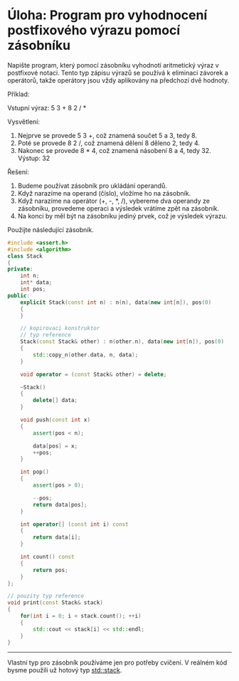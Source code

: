 # Úloha: Program pro vyhodnocení postfixového výrazu pomocí zásobníku

Napište program, který pomocí zásobníku vyhodnotí aritmetický výraz v postfixové notaci. Tento typ zápisu výrazů se používá k eliminaci závorek a operátorů, takže operátory jsou vždy aplikovány na předchozí dvě hodnoty.

Příklad:

Vstupní výraz: 5 3 + 8 2 / *

Vysvětlení:

1. Nejprve se provede 5 3 +, což znamená součet 5 a 3, tedy 8.
2. Poté se provede 8 2 /, což znamená dělení 8 děleno 2, tedy 4.
3. Nakonec se provede 8 * 4, což znamená násobení 8 a 4, tedy 32.
Výstup: 32

Řešení:
1. Budeme používat zásobník pro ukládání operandů.
2. Když narazíme na operand (číslo), vložíme ho na zásobník.
3. Když narazíme na operátor (+, -, *, /), vybereme dva operandy ze zásobníku, provedeme operaci a výsledek vrátíme zpět na zásobník.
4. Na konci by měl být na zásobníku jediný prvek, což je výsledek výrazu.

Použijte následující zásobník. 

```cpp
#include <assert.h>
#include <algorithm>
class Stack
{
private:
    int n;
    int* data;
    int pos;
public:
    explicit Stack(const int n) : n(n), data(new int[n]), pos(0)
    {
    }

    // kopirovaci konstruktor
    // typ reference
    Stack(const Stack& other) : n(other.n), data(new int[n]), pos(0)
    {
        std::copy_n(other.data, n, data);
    }

    void operator = (const Stack& other) = delete;

    ~Stack()
    {
        delete[] data;
    }

    void push(const int x)
    {
        assert(pos < n);

        data[pos] = x;
        ++pos;
    }

    int pop()
    {
        assert(pos > 0);

        --pos;
        return data[pos];
    }

    int operator[] (const int i) const
    {
        return data[i];
    }

    int count() const
    {
        return pos;
    }
};

// pouzity typ reference
void print(const Stack& stack)
{
    for(int i = 0; i < stack.count(); ++i)
    {
        std::cout << stack[i] << std::endl;
    }
}
```
---
Vlastní typ pro zásobník používáme jen pro potřeby cvičení. V reálném kód bysme použili už hotový typ [std::stack](https://en.cppreference.com/w/cpp/container/stack).